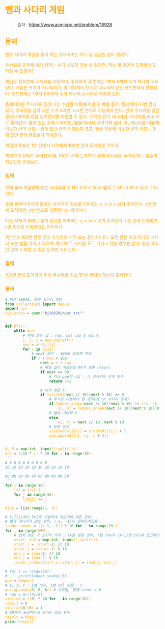 <br/><Br>

<span style = "color:orange">

# 뱀과 사다리 게임

> 출처 : https://www.acmicpc.net/problem/16928

## 문제
뱀과 사다리 게임을 즐겨 하는 큐브러버는 어느 날 궁금한 점이 생겼다.

주사위를 조작해 내가 원하는 수가 나오게 만들 수 있다면, 최소 몇 번만에 도착점에 도착할 수 있을까?

게임은 정육면체 주사위를 사용하며, 주사위의 각 면에는 1부터 6까지 수가 하나씩 적혀있다. 게임은 크기가 10×10이고, 총 100개의 칸으로 나누어져 있는 보드판에서 진행된다. 보드판에는 1부터 100까지 수가 하나씩 순서대로 적혀져 있다.

플레이어는 주사위를 굴려 나온 수만큼 이동해야 한다. 예를 들어, 플레이어가 i번 칸에 있고, 주사위를 굴려 나온 수가 4라면, i+4번 칸으로 이동해야 한다. 만약 주사위를 굴린 결과가 100번 칸을 넘어간다면 이동할 수 없다. 도착한 칸이 사다리면, 사다리를 타고 위로 올라간다. 뱀이 있는 칸에 도착하면, 뱀을 따라서 내려가게 된다. 즉, 사다리를 이용해 이동한 칸의 번호는 원래 있던 칸의 번호보다 크고, 뱀을 이용해 이동한 칸의 번호는 원래 있던 칸의 번호보다 작아진다.

게임의 목표는 1번 칸에서 시작해서 100번 칸에 도착하는 것이다.

게임판의 상태가 주어졌을 때, 100번 칸에 도착하기 위해 주사위를 굴려야 하는 횟수의 최솟값을 구해보자.

### 입력
첫째 줄에 게임판에 있는 사다리의 수 N(1 ≤ N ≤ 15)과 뱀의 수 M(1 ≤ M ≤ 15)이 주어진다.

둘째 줄부터 N개의 줄에는 사다리의 정보를 의미하는 x, y (x < y)가 주어진다. x번 칸에 도착하면, y번 칸으로 이동한다는 의미이다.

다음 M개의 줄에는 뱀의 정보를 의미하는 u, v (u > v)가 주어진다. u번 칸에 도착하면, v번 칸으로 이동한다는 의미이다.

1번 칸과 100번 칸은 뱀과 사다리의 시작 또는 끝이 아니다. 모든 칸은 최대 하나의 사다리 또는 뱀을 가지고 있으며, 동시에 두 가지를 모두 가지고 있는 경우는 없다. 항상 100번 칸에 도착할 수 있는 입력만 주어진다.

### 출력 
100번 칸에 도착하기 위해 주사위를 최소 몇 번 굴려야 하는지 출력한다.

### 풀이

```python
# 백준 16928. 뱀과 사다리 게임
from collections import deque
import sys
sys.stdin = open("bj16928input.txt")


def bfs():
    while que:
        # 현재 보는 값 : row, col idx & count
        i, j, c = que.popleft()
        now = arr[i][j]
        for x in dice:
            # next 조건 : 100을 넘으면 안됨
            if x + now < 100:
                next = x + now
                # 해당 값이 처음으로 99가 되면 return
                if next == 99:
                    # 지금 pop한 c값 : 그 전까지의 단계 횟수
                    return c+1

                # 아직 방문 X
                if visited[next // 10][next % 10] == 0:
                    # 추가로 이동해야 할 경우(뱀 or 사다리 존재)
                    if ladder_snake[next // 10][next % 10] != (-1, -1):
                        ni, nj = ladder_snake[next // 10][next % 10][0], ladder_snake[next // 10][next % 10][1]
                    # 뱀과 사다리 X
                    else:
                        ni, nj = next // 10, next % 10
                    # 방문 표시
                    visited[ni][nj] = visited[i][j] + 1
                    que.append((ni, nj, c + 1))


N, M = map(int, input().split())
arr = [[10 * i] * 10 for i in range(10)]
'''
0 0 0 0 0 0 0 0 0 0 
10 10 10 10 10 10 10 10 10 10
...
90 90 90 90 90 90 90 90 90 90
'''
for i in range(10):
    lst = arr[i]
    for j in range(10):
        lst[j] += j

dice = list(range(1, 7))

# [i][j]에서 어디로 이동하게 되는지에 대한 정보
# 뱀과 사다리가 없는 경우, (-1, -1)이 입력되어있음
ladder_snake = [[(-1, -1)] * 10 for _ in range(10)]
for _ in range(N+M):
    # 입력 받은 각 숫자의 의미 : YX를 받은 경우, Y번 row의 (X-1)번 col에 접근해라
    start, end = map(int, input().split())
    start_i = (start-1) // 10
    start_j = (start-1) % 10
    end_i = (end-1) // 10
    end_j = (end-1) % 10
    ladder_snake[start_i][start_j] = (end_i, end_j)

# for i in range(10):
#     print(ladder_snake[i])
que = deque()
# i, j, c : i번 row, j번 col 방문 : c
que.append((0, 0, 0)) # 시작점, 현재 count = 0
# now = arr[0][0]
visited = [[0] * 10 for _ in range(10)]
result = 0
visited[0][0] = 1
# 99까지 도달하는데 걸리는 최소 횟수
result = bfs()
print(result)
```



>  
